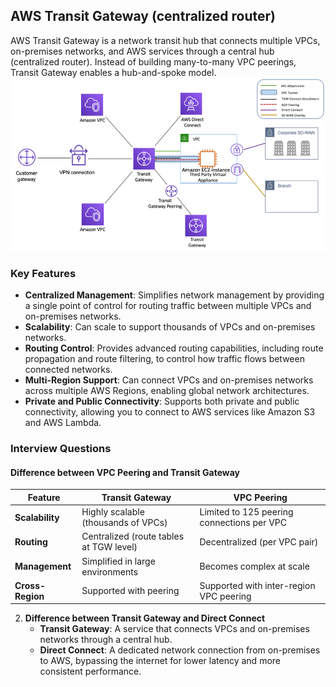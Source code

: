 ## AWS Transit Gateway (centralized router)

AWS Transit Gateway is a network transit hub that connects multiple VPCs, on-premises networks, and AWS services through a central hub (centralized router). Instead of building many-to-many VPC peerings, Transit Gateway enables a hub-and-spoke model.
![alt text](image.png)
### Key Features
- **Centralized Management**: Simplifies network management by providing a single point of control for routing traffic between multiple VPCs and on-premises networks.
- **Scalability**: Can scale to support thousands of VPCs and on-premises networks.
- **Routing Control**: Provides advanced routing capabilities, including route propagation and route filtering, to control how traffic flows between connected networks.
- **Multi-Region Support**: Can connect VPCs and on-premises networks across multiple AWS Regions, enabling global network architectures.
- **Private and Public Connectivity**: Supports both private and public connectivity, allowing you to connect to AWS services like Amazon S3 and AWS Lambda.

### Interview Questions

#### Difference between VPC Peering and Transit Gateway

| Feature         | Transit Gateway                          | VPC Peering                          |
|------------------|------------------------------------------|---------------------------------------|
| **Scalability**  | Highly scalable (thousands of VPCs)      | Limited to 125 peering connections per VPC |
| **Routing**      | Centralized (route tables at TGW level)  | Decentralized (per VPC pair)          |
| **Management**   | Simplified in large environments         | Becomes complex at scale              |
| **Cross-Region** | Supported with peering                  | Supported with inter-region VPC peering |

2. **Difference between Transit Gateway and Direct Connect**
   - **Transit Gateway**: A service that connects VPCs and on-premises networks through a central hub.
   - **Direct Connect**: A dedicated network connection from on-premises to AWS, bypassing the internet for lower latency and more consistent performance.